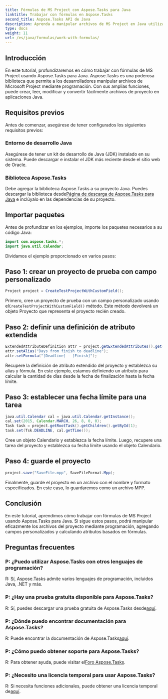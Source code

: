 ```yaml
---
title: Fórmulas de MS Project con Aspose.Tasks para Java
linktitle: Trabajar con fórmulas en Aspose.Tasks
second_title: Aspose.Tasks API de Java
description: Aprenda a manipular archivos de MS Project en Java utilizando la biblioteca Aspose.Tasks. Cree, modifique y calcule atributos con facilidad.
type: docs
weight: 11
url: /es/java/formulas/work-with-formulas/
---
```

## Introducción
En este tutorial, profundizaremos en cómo trabajar con fórmulas de MS Project usando Aspose.Tasks para Java. Aspose.Tasks es una poderosa biblioteca que permite a los desarrolladores manipular archivos de Microsoft Project mediante programación. Con sus amplias funciones, puede crear, leer, modificar y convertir fácilmente archivos de proyecto en aplicaciones Java.
## Requisitos previos
Antes de comenzar, asegúrese de tener configurados los siguientes requisitos previos:
### Entorno de desarrollo Java
Asegúrese de tener un kit de desarrollo de Java (JDK) instalado en su sistema. Puede descargar e instalar el JDK más reciente desde el sitio web de Oracle.
### Biblioteca Aspose.Tasks
Debe agregar la biblioteca Aspose.Tasks a su proyecto Java. Puedes descargar la biblioteca desde[Página de descarga de Aspose.Tasks para Java](https://releases.aspose.com/tasks/java/) e inclúyalo en las dependencias de su proyecto.

## Importar paquetes
Antes de profundizar en los ejemplos, importe los paquetes necesarios a su código Java:
```java
import com.aspose.tasks.*;
import java.util.Calendar;
```

Dividamos el ejemplo proporcionado en varios pasos:
## Paso 1: crear un proyecto de prueba con campo personalizado
```java
Project project = CreateTestProjectWithCustomField();
```
 Primero, cree un proyecto de prueba con un campo personalizado usando el`CreateTestProjectWithCustomField()` método. Este método devolverá un objeto Proyecto que representa el proyecto recién creado.
## Paso 2: definir una definición de atributo extendida
```java
ExtendedAttributeDefinition attr = project.getExtendedAttributes().get(0);
attr.setAlias("Days from finish to deadline");
attr.setFormula("[Deadline] - [Finish]");
```
Recupere la definición de atributo extendido del proyecto y establezca su alias y fórmula. En este ejemplo, estamos definiendo un atributo para calcular la cantidad de días desde la fecha de finalización hasta la fecha límite.
## Paso 3: establecer una fecha límite para una tarea
```java
java.util.Calendar cal = java.util.Calendar.getInstance();
cal.set(2015, Calendar.MARCH, 26, 8, 0, 0);
Task task = project.getRootTask().getChildren().getById(1);
task.set(Tsk.DEADLINE, cal.getTime());
```
Cree un objeto Calendario y establezca la fecha límite. Luego, recupere una tarea del proyecto y establezca su fecha límite usando el objeto Calendario.
## Paso 4: guarde el proyecto
```java
project.save("SaveFile.mpp", SaveFileFormat.Mpp);
```
Finalmente, guarde el proyecto en un archivo con el nombre y formato especificados. En este caso, lo guardaremos como un archivo MPP.

## Conclusión
En este tutorial, aprendimos cómo trabajar con fórmulas de MS Project usando Aspose.Tasks para Java. Si sigue estos pasos, podrá manipular eficazmente los archivos del proyecto mediante programación, agregando campos personalizados y calculando atributos basados en fórmulas.

## Preguntas frecuentes
### P: ¿Puedo utilizar Aspose.Tasks con otros lenguajes de programación?
R: Sí, Aspose.Tasks admite varios lenguajes de programación, incluidos Java, .NET y más.
### P: ¿Hay una prueba gratuita disponible para Aspose.Tasks?
 R: Sí, puedes descargar una prueba gratuita de Aspose.Tasks desde[aquí](https://releases.aspose.com/).
### P: ¿Dónde puedo encontrar documentación para Aspose.Tasks?
 R: Puede encontrar la documentación de Aspose.Tasks[aquí](https://reference.aspose.com/tasks/java/).
### P: ¿Cómo puedo obtener soporte para Aspose.Tasks?
 R: Para obtener ayuda, puede visitar el[Foro Aspose.Tasks](https://forum.aspose.com/c/tasks/15).
### P: ¿Necesito una licencia temporal para usar Aspose.Tasks?
R: Si necesita funciones adicionales, puede obtener una licencia temporal de[aquí](https://purchase.aspose.com/temporary-license/).